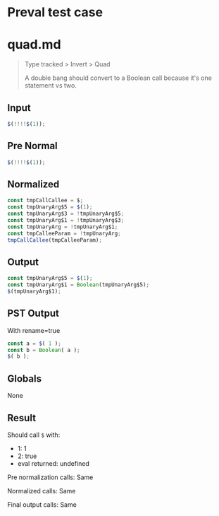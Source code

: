 # Preval test case

# quad.md

> Type tracked > Invert > Quad
>
> A double bang should convert to a Boolean call because it's one statement vs two.

## Input

`````js filename=intro
$(!!!!$(1));
`````

## Pre Normal


`````js filename=intro
$(!!!!$(1));
`````

## Normalized


`````js filename=intro
const tmpCallCallee = $;
const tmpUnaryArg$5 = $(1);
const tmpUnaryArg$3 = !tmpUnaryArg$5;
const tmpUnaryArg$1 = !tmpUnaryArg$3;
const tmpUnaryArg = !tmpUnaryArg$1;
const tmpCalleeParam = !tmpUnaryArg;
tmpCallCallee(tmpCalleeParam);
`````

## Output


`````js filename=intro
const tmpUnaryArg$5 = $(1);
const tmpUnaryArg$1 = Boolean(tmpUnaryArg$5);
$(tmpUnaryArg$1);
`````

## PST Output

With rename=true

`````js filename=intro
const a = $( 1 );
const b = Boolean( a );
$( b );
`````

## Globals

None

## Result

Should call `$` with:
 - 1: 1
 - 2: true
 - eval returned: undefined

Pre normalization calls: Same

Normalized calls: Same

Final output calls: Same
